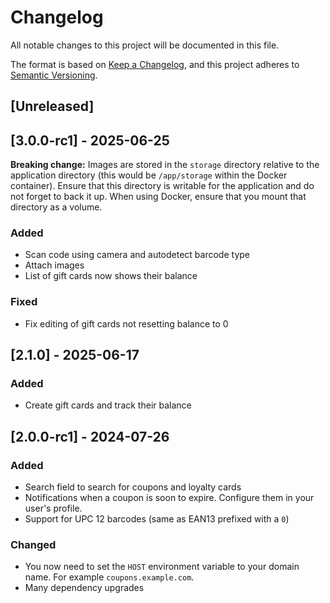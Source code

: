 # Changelog

All notable changes to this project will be documented in this file.

The format is based on [Keep a Changelog](https://keepachangelog.com/en/1.1.0/),
and this project adheres to [Semantic Versioning](https://semver.org/spec/v2.0.0.html).

## [Unreleased]

## [3.0.0-rc1] - 2025-06-25

**Breaking change:** Images are stored in the `storage` directory relative to the application directory (this would be `/app/storage` within the Docker container). Ensure that this directory is writable for the application and do not forget to back it up. When using Docker, ensure that you mount that directory as a volume.

### Added

- Scan code using camera and autodetect barcode type
- Attach images
- List of gift cards now shows their balance

### Fixed

- Fix editing of gift cards not resetting balance to 0

## [2.1.0] - 2025-06-17

### Added

- Create gift cards and track their balance

## [2.0.0-rc1] - 2024-07-26

### Added

- Search field to search for coupons and loyalty cards
- Notifications when a coupon is soon to expire. Configure them in your user's profile.
- Support for UPC 12 barcodes (same as EAN13 prefixed with a `0`)

### Changed

- You now need to set the `HOST` environment variable to your domain name. For example `coupons.example.com`.
- Many dependency upgrades
